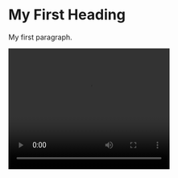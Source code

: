 <html>
<head>
<title>Test</title>
</head>
<body>

<h1>My First Heading</h1>
<p>My first paragraph.</p>

<video width="320" height="240" controls>
  <source src="RPReplay_Final1715349548.mov" type="video/mov">
</video>

</body>
</html>
